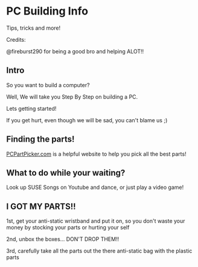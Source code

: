 # PC Building Info
Tips, tricks and more!

Credits: 

@fireburst290 for being a good bro and helping ALOT!!

## Intro

So you want to build a computer?

Well, We will take you Step By Step on building a PC.

Lets getting started!

If you get hurt, even though we will be sad, you can't blame us ;)

## Finding the parts!
[PCPartPicker.com](https://www.pcpartpicker.com/) is a helpful website to help you pick all the best parts!

## What to do while your waiting?
Look up SUSE Songs on Youtube and dance, or just play a video game!

## I GOT MY PARTS!!
1st, get your anti-static wristband and put it on, so you don't waste your money by stocking your parts or hurting your self

2nd, unbox the boxes... DON'T DROP THEM!!

3rd, carefully take all the parts out the there anti-static bag with the plastic parts
